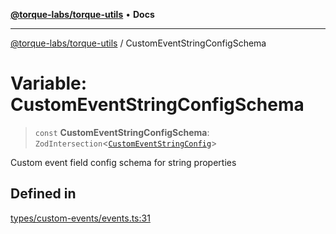 [**@torque-labs/torque-utils**](../README.md) • **Docs**

***

[@torque-labs/torque-utils](../README.md) / CustomEventStringConfigSchema

# Variable: CustomEventStringConfigSchema

> `const` **CustomEventStringConfigSchema**: `ZodIntersection`\<[`CustomEventStringConfig`](../type-aliases/CustomEventStringConfig.md)\>

Custom event field config schema for string properties

## Defined in

[types/custom-events/events.ts:31](https://github.com/torque-labs/torque-utils/blob/c76fb4101d477d1e8e6fb4f5de7a277964527c27/types/custom-events/events.ts#L31)
